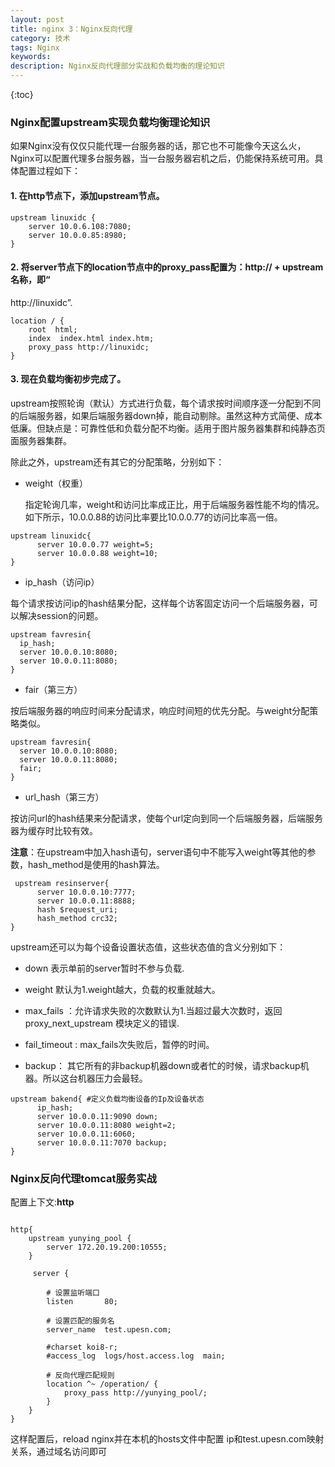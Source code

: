 ```yaml
---
layout: post
title: nginx 3：Nginx反向代理
category: 技术
tags: Nginx
keywords: 
description: Nginx反向代理部分实战和负载均衡的理论知识
---
```


{:toc}

### Nginx配置upstream实现负载均衡理论知识

如果Nginx没有仅仅只能代理一台服务器的话，那它也不可能像今天这么火，Nginx可以配置代理多台服务器，当一台服务器宕机之后，仍能保持系统可用。具体配置过程如下：

#### 1. 在http节点下，添加upstream节点。

```nginx
upstream linuxidc { 
    server 10.0.6.108:7080; 
    server 10.0.0.85:8980; 
}
```

#### 2.  将server节点下的location节点中的proxy_pass配置为：http:// + upstream名称，即“
http://linuxidc”.

```nginx
location / { 
    root  html; 
    index  index.html index.htm; 
    proxy_pass http://linuxidc; 
}
```

#### 3.  现在负载均衡初步完成了。

upstream按照轮询（默认）方式进行负载，每个请求按时间顺序逐一分配到不同的后端服务器，如果后端服务器down掉，能自动剔除。虽然这种方式简便、成本低廉。但缺点是：可靠性低和负载分配不均衡。适用于图片服务器集群和纯静态页面服务器集群。  


除此之外，upstream还有其它的分配策略，分别如下：

- weight（权重）

    指定轮询几率，weight和访问比率成正比，用于后端服务器性能不均的情况。如下所示，10.0.0.88的访问比率要比10.0.0.77的访问比率高一倍。

```nginx
upstream linuxidc{ 
      server 10.0.0.77 weight=5; 
      server 10.0.0.88 weight=10; 
}
```


- ip_hash（访问ip）


每个请求按访问ip的hash结果分配，这样每个访客固定访问一个后端服务器，可以解决session的问题。

```nginx
upstream favresin{ 
  ip_hash; 
  server 10.0.0.10:8080; 
  server 10.0.0.11:8080; 
}
```

- fair（第三方）


按后端服务器的响应时间来分配请求，响应时间短的优先分配。与weight分配策略类似。

```nginx
upstream favresin{      
  server 10.0.0.10:8080; 
  server 10.0.0.11:8080; 
  fair; 
}
```


- url_hash（第三方）

按访问url的hash结果来分配请求，使每个url定向到同一个后端服务器，后端服务器为缓存时比较有效。

**注意**：在upstream中加入hash语句，server语句中不能写入weight等其他的参数，hash_method是使用的hash算法。

```nginx
 upstream resinserver{ 
      server 10.0.0.10:7777; 
      server 10.0.0.11:8888; 
      hash $request_uri; 
      hash_method crc32; 
}
```

upstream还可以为每个设备设置状态值，这些状态值的含义分别如下：

- down 表示单前的server暂时不参与负载.

- weight 默认为1.weight越大，负载的权重就越大。

- max_fails ：允许请求失败的次数默认为1.当超过最大次数时，返回proxy_next_upstream 模块定义的错误.

- fail_timeout : max_fails次失败后，暂停的时间。

- backup： 其它所有的非backup机器down或者忙的时候，请求backup机器。所以这台机器压力会最轻。

```nginx
upstream bakend{ #定义负载均衡设备的Ip及设备状态 
      ip_hash; 
      server 10.0.0.11:9090 down; 
      server 10.0.0.11:8080 weight=2; 
      server 10.0.0.11:6060; 
      server 10.0.0.11:7070 backup; 
}
```

### Nginx反向代理tomcat服务实战

配置上下文:**http**


```nginx

http{
	upstream yunying_pool {
		server 172.20.19.200:10555;
	}
	
	 server {
	 	
	 	# 设置监听端口
	    listen       80;
	    
	    # 设置匹配的服务名
	    server_name  test.upesn.com;
	
	    #charset koi8-r;
	    #access_log  logs/host.access.log  main;
	
		# 反向代理匹配规则
	    location ^~ /operation/ {
		    proxy_pass http://yunying_pool/;
	    }
	}
}

```

这样配置后，reload nginx并在本机的hosts文件中配置
ip和test.upesn.com映射关系，通过域名访问即可


